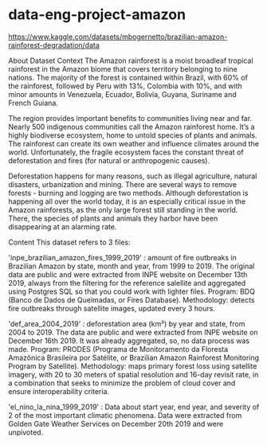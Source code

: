 # data-eng-project-amazon
https://www.kaggle.com/datasets/mbogernetto/brazilian-amazon-rainforest-degradation/data

About Dataset
Context
The Amazon rainforest is a moist broadleaf tropical rainforest in the Amazon biome that covers territory belonging to nine nations. The majority of the forest is contained within Brazil, with 60% of the rainforest, followed by Peru with 13%, Colombia with 10%, and with minor amounts in Venezuela, Ecuador, Bolivia, Guyana, Suriname and French Guiana.

The region provides important benefits to communities living near and far. Nearly 500 indigenous communities call the Amazon rainforest home. It’s a highly biodiverse ecosystem, home to untold species of plants and animals. The rainforest can create its own weather and influence climates around the world. Unfortunately, the fragile ecosystem faces the constant threat of deforestation and fires (for natural or anthropogenic causes).

Deforestation happens for many reasons, such as illegal agriculture, natural disasters, urbanization and mining. There are several ways to remove forests - burning and logging are two methods. Although deforestation is happening all over the world today, it is an especially critical issue in the Amazon rainforests, as the only large forest still standing in the world. There, the species of plants and animals they harbor have been disappearing at an alarming rate.

Content
This dataset refers to 3 files:

'inpe_brazilian_amazon_fires_1999_2019' : amount of fire outbreaks in Brazilian Amazon by state, month and year, from 1999 to 2019. The original data are public and were extracted from INPE website on December 13th 2019, always from the filtering for the reference salellite and aggregated using Postgres SQL so that you could work with lighter files.
Program: BDQ (Banco de Dados de Queimadas, or Fires Database).
Methodology: detects fire outbreaks through satellite images, updated every 3 hours.

'def_area_2004_2019' : deforestation area (km²) by year and state, from 2004 to 2019. The data are public and were extracted from INPE website on December 16th 2019. It was already aggregated, so, no data process was made.
Program: PRODES (Programa de Monitoramento da Floresta Amazônica Brasileira por Satélite, or Brazilian Amazon Rainforest Monitoring Program by Satellite).
Methodology: maps primary forest loss using satellite imagery, with 20 to 30 meters of spatial resolution and 16-day revisit rate, in a combination that seeks to minimize the problem of cloud cover and ensure interoperability criteria.

'el_nino_la_nina_1999_2019' : Data about start year, end year, and severity of 2 of the most important climatic phenomena.
Data were extracted from Golden Gate Weather Services on December 20th 2019 and were unpivoted.
